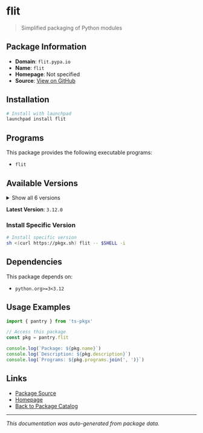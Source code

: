 # flit

> Simplified packaging of Python modules

## Package Information

- **Domain**: `flit.pypa.io`
- **Name**: `flit`
- **Homepage**: Not specified
- **Source**: [View on GitHub](https://github.com/pkgxdev/pantry/tree/main/projects/flit.pypa.io/package.yml)

## Installation

```bash
# Install with launchpad
launchpad install flit
```

## Programs

This package provides the following executable programs:

- `flit`

## Available Versions

<details>
<summary>Show all 6 versions</summary>

- `3.12.0`, `3.11.0`, `3.10.1`, `3.10.0`, `3.9.0`
- `3.8.0`

</details>

**Latest Version**: `3.12.0`

### Install Specific Version

```bash
# Install specific version
sh <(curl https://pkgx.sh) flit -- $SHELL -i
```

## Dependencies

This package depends on:

- `python.org>=3<3.12`

## Usage Examples

```typescript
import { pantry } from 'ts-pkgx'

// Access this package
const pkg = pantry.flit

console.log(`Package: ${pkg.name}`)
console.log(`Description: ${pkg.description}`)
console.log(`Programs: ${pkg.programs.join(', ')}`)
```

## Links

- [Package Source](https://github.com/pkgxdev/pantry/tree/main/projects/flit.pypa.io/package.yml)
- [Homepage](#)
- [Back to Package Catalog](../package-catalog.md)

---

*This documentation was auto-generated from package data.*
